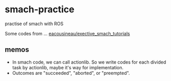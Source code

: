 # smach-practice
practise of smach with ROS

Some codes from ... 
[eacousineau/exective\_smach\_tutorials](https://github.com/eacousineau/executive_smach_tutorials)


## memos
* In smach code, we can call actionlib. So we write codes for each divided task by actionlib, maybe it's way for implementation. 
* Outcomes are "succeeded", "aborted", or "preempted". 
